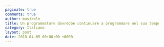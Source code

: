 ```yaml
---
paginate: true
comments: true
author: musikele
title: Un programmatore dovrebbe continuare a programmare nel suo tempo libero?
category: Italiano
layout: post
date: 2018-04-05 00:00:00 +0000
---
```

